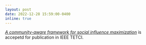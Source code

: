 ```yaml
---
layout: post
date: 2022-12-28 15:59:00-0400
inline: true
---
```

*[A community-aware framework for social influence maximization](https://arxiv.org/abs/2207.08937)* is accepetd for publication in IEEE TETCI.
